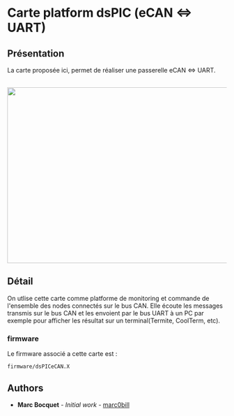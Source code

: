 # Carte platform dsPIC (eCAN <=> UART)

## Présentation

La carte proposée ici, permet de réaliser une passerelle eCAN <=> UART.


<p align="center">
  <img width="598" height="403" src="https://github.com/marc0bill/RobotMT/blob/master/ressourceWikiReadme/IMG_3110.jpg">
</p>

## Détail
On utlise cette carte comme platforme de monitoring et commande de l'ensemble des nodes connectés sur le bus CAN. Elle écoute les messages transmis sur le bus CAN et les envoient par le bus UART à un PC par exemple pour afficher les résultat sur un terminal(Termite, CoolTerm, etc).



### firmware

Le firmware associé a cette carte est :

```
firmware/dsPICeCAN.X
```


## Authors

* **Marc Bocquet** - *Initial work* - [marc0bill](https://github.com/marc0bill)
